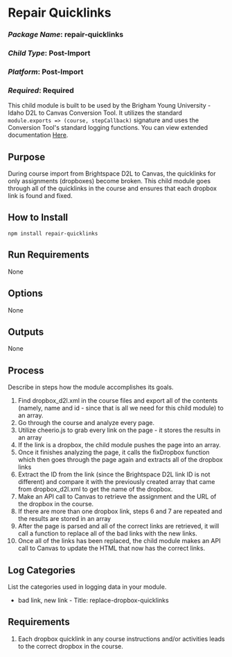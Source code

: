 # Repair Quicklinks
### *Package Name*: repair-quicklinks
### *Child Type*: Post-Import
### *Platform*: Post-Import
### *Required*: Required

This child module is built to be used by the Brigham Young University - Idaho D2L to Canvas Conversion Tool. It utilizes the standard `module.exports => (course, stepCallback)` signature and uses the Conversion Tool's standard logging functions. You can view extended documentation [Here](https://github.com/byuitechops/d2l-to-canvas-conversion-tool/tree/master/documentation).

## Purpose

During course import from Brightspace D2L to Canvas, the quicklinks for only assignments (dropboxes) become broken. This child module goes through all of the quicklinks
in the course and ensures that each dropbox link is found and fixed.

## How to Install

```
npm install repair-quicklinks
```

## Run Requirements

None

## Options

None

## Outputs

None

## Process

Describe in steps how the module accomplishes its goals.

1. Find dropbox_d2l.xml in the course files and export all of the contents (namely, name and id - since that is all we need for this child module) to an array.
2. Go through the course and analyze every page.
3. Utilize cheerio.js to grab every link on the page - it stores the results in an array
4. If the link is a dropbox, the child module pushes the page into an array. 
5. Once it finishes analyzing the page, it calls the fixDropbox function which then goes through the page again and extracts all of the dropbox links
6. Extract the ID from the link (since the Brightspace D2L link ID is not different) and compare it with the previously created array that came from dropbox_d2l.xml
to get the name of the dropbox.
7. Make an API call to Canvas to retrieve the assignment and the URL of the dropbox in the course.
8. If there are more than one dropbox link, steps 6 and 7 are repeated and the results are stored in an array
9. After the page is parsed and all of the correct links are retrieved, it will call a function to replace all of the bad links with the new links.
10. Once all of the links has been replaced, the child module makes an API call to Canvas to update the HTML that now has the correct links.

## Log Categories

List the categories used in logging data in your module.

- bad link, new link - Title: replace-dropbox-quicklinks

## Requirements

1. Each dropbox quicklink in any course instructions and/or activities leads to the correct dropbox in the course. 
